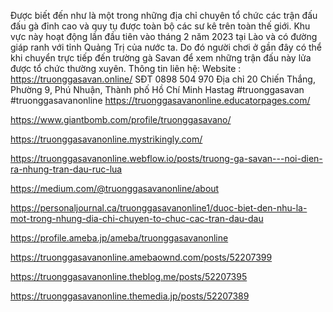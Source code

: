 Được biết đến như là một trong những địa chỉ chuyên tổ chức các trận đấu đấu gà đỉnh cao và quy tụ được toàn bộ các sư kê trên toàn thế giới. Khu vực này hoạt động lần đầu tiên vào tháng 2 năm 2023 tại Lào và có đường giáp ranh với tỉnh Quảng Trị của nước ta. Do đó người chơi ở gần đây có thể khi chuyển trực tiếp đến trường gà Savan để xem những trận đấu này lửa được tổ chức thường xuyên.
Thông tin liên hệ:
Website : https://truonggasavan.online/
SĐT 0898 504 970
Địa chỉ 20 Chiến Thắng, Phường 9, Phú Nhuận, Thành phố Hồ Chí Minh
Hastag #truonggasavan #truonggasavanonline
https://truonggasavanonline.educatorpages.com/

https://www.giantbomb.com/profile/truonggasavano/

https://truonggasavanonline.mystrikingly.com/

https://truonggasavanonline.webflow.io/posts/truong-ga-savan---noi-dien-ra-nhung-tran-dau-ruc-lua

https://medium.com/@truonggasavanonline/about

https://personaljournal.ca/truonggasavanonline1/duoc-biet-den-nhu-la-mot-trong-nhung-dia-chi-chuyen-to-chuc-cac-tran-dau-dau

https://profile.ameba.jp/ameba/truonggasavanonline

https://truonggasavanonline.amebaownd.com/posts/52207399

https://truonggasavanonline.theblog.me/posts/52207395

https://truonggasavanonline.themedia.jp/posts/52207389


